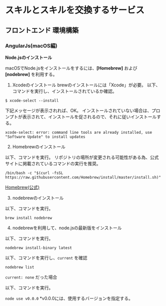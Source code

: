 # スキルとスキルを交換するサービス

## フロントエンド 環境構築

### AngularJs(macOS編)

**Node.jsのインストール**

macOSでNode.jsをインストールをするには、**[Homebrew]** および **[nodebrew]** を利用する。

1. Xcodeのインストール
 brewのインストールには「Xcode」が必要。
 以下、コマンドを実行し、インストールされているか確認。

 `$ xcode-select --install`

 下記メッセージが表示されれば、OK。
 インストールされていない場合は、プロンプトが表示されて、インストールを促されるので、それに従いインストールする。

 `xcode-select: error: command line tools are already installed, use "Software Update" to install updates`


2. Homebrewのインストール

 以下、コマンドを実行。
 リポジトリの場所が変更される可能性がある為、公式サイトに掲載されているコマンドの実行を推奨。

`/bin/bash -c "$(curl -fsSL https://raw.githubusercontent.com/Homebrew/install/master/install.sh)"`

[Homebrew(公式)](https://brew.sh/index_ja.html)

3. nodebrewのインストール

 以下、コマンドを実行。

`brew install nodebrew`

4. nodebrewを利用して、node.jsの最新版をインストール

 以下、コマンドを実行。

 `nodebrew install-binary latest`

 以下、コマンドを実行し、`current` を確認

 `nodebrew list`

 `current: none` だった場合

 以下、コマンドを実行。
 
 `node use v0.0.0`
 *v0.0.0には、使用するバージョンを指定する。
